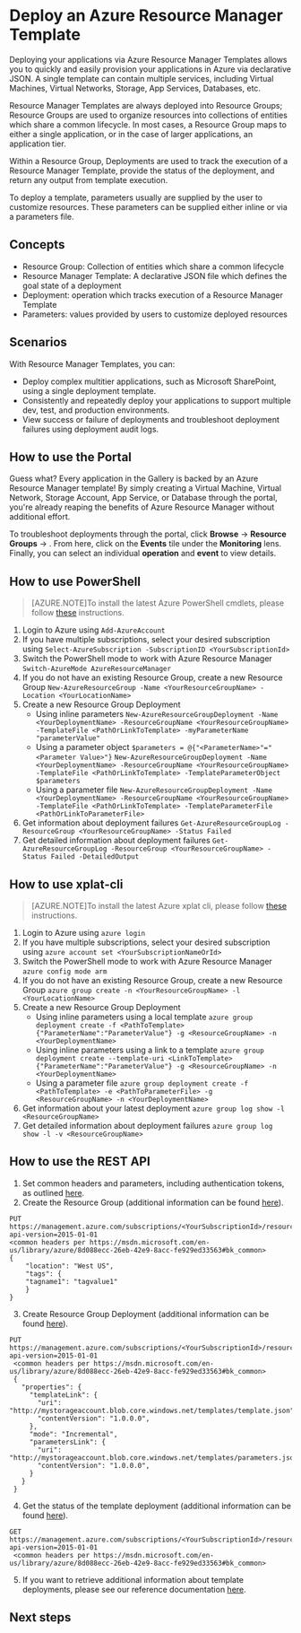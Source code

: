 <properties
   pageTitle="Deploying an Azure Resource Manager Template"
   description="Deploying your applications via Azure Resource Manager Templates allows you to quickly and easily provision your applications in Azure via declarative JSON."
   services="na"
   documentationCenter="na"
   authors="rjmax"
   manager="gautamt"
   editor=""/>

<tags
   ms.service="na"
   ms.devlang="na"
   ms.topic="article"
   ms.tgt_pltfrm="ibiza"
   ms.workload="na"
   ms.date="04/13/2015"
   ms.author="Your MSFT alias or your full email address;semicolon separates two or more"/>

# Deploy an Azure Resource Manager Template

Deploying your applications via Azure Resource Manager Templates allows you to quickly and easily provision your applications in Azure via declarative JSON. A single template can contain multiple services, including Virtual Machines, Virtual Networks, Storage, App Services, Databases, etc.

Resource Manager Templates are always deployed into Resource Groups; Resource Groups are used to organize resources into collections of entities which share a common lifecycle.  In most cases, a Resource Group maps to either a single application, or in the case of larger applications, an application tier.

Within a Resource Group, Deployments are used to track the execution of a Resource Manager Template, provide the status of the deployment, and return any output from template execution.

To deploy a template, parameters usually are supplied by the user to customize resources.  These parameters can be supplied either inline or via a parameters file.

## Concepts

- Resource Group: Collection of entities which share a common lifecycle
- Resource Manager Template: A declarative JSON file which defines the goal state of a deployment
- Deployment: operation which tracks execution of a Resource Manager Template
- Parameters: values provided by users to customize deployed resources

## Scenarios

With Resource Manager Templates, you can:

- Deploy complex multitier applications, such as Microsoft SharePoint, using a single deployment template.
- Consistently and repeatedly deploy your applications to support multiple dev, test, and production environments.
- View success or failure of deployments and troubleshoot deployment failures using deployment audit logs.

## How to use the Portal

Guess what?  Every application in the Gallery is backed by an Azure Resource Manager template!  By simply creating a Virtual Machine, Virtual Network, Storage Account, App Service, or Database through the portal, you're already reaping the benefits of Azure Resource Manager without additional effort.

To troubleshoot deployments through the portal, click **Browse** -> **Resource Groups** -> <YourResourceGroupName>.  From here, click on the **Events** tile under the **Monitoring** lens.  Finally, you can select an individual **operation** and **event** to view details.

## How to use PowerShell

>[AZURE.NOTE]To install the latest Azure PowerShell cmdlets, please follow [these](http://bing.com) instructions.

1. Login to Azure using `Add-AzureAccount`
2. If you have multiple subscriptions, select your desired subscription using `Select-AzureSubscription -SubscriptionID <YourSubscriptionId>`
3. Switch the PowerShell mode to work with Azure Resource Manager `Switch-AzureMode AzureResourceManager`
4. If you do not have an existing Resource Group, create a new Resource Group `New-AzureResourceGroup -Name <YourResourceGroupName> -Location <YourLocationName>`
5. Create a new Resource Group Deployment
    - Using inline parameters
    `New-AzureResourceGroupDeployment -Name <YourDeploymentName> -ResourceGroupName <YourResourceGroupName> -TemplateFile <PathOrLinkToTemplate> -myParameterName "parameterValue"`
    - Using a parameter object
    `$parameters = @{"<ParameterName>"="<Parameter Value>"}`
    `New-AzureResourceGroupDeployment -Name <YourDeploymentName> -ResourceGroupName <YourResourceGroupName> -TemplateFile <PathOrLinkToTemplate> -TemplateParameterObject $parameters`
    - Using a parameter file
    `New-AzureResourceGroupDeployment -Name <YourDeploymentName> -ResourceGroupName <YourResourceGroupName> -TemplateFile <PathOrLinkToTemplate> -TemplateParameterFile <PathOrLinkToParameterFile>`
6. Get information about deployment failures `Get-AzureResourceGroupLog -ResourceGroup <YourResourceGroupName> -Status Failed`
7. Get detailed information about deployment failures `Get-AzureResourceGroupLog -ResourceGroup <YourResourceGroupName> -Status Failed -DetailedOutput`

## How to use xplat-cli

>[AZURE.NOTE]To install the latest Azure xplat cli, please follow [these](http://bing.com) instructions.

1. Login to Azure using `azure login`
2. If you have multiple subscriptions, select your desired subscription using `azure account set <YourSubscriptionNameOrId>`
3. Switch the PowerShell mode to work with Azure Resource Manager `azure config mode arm`
4. If you do not have an existing Resource Group, create a new Resource Group `azure group create -n <YourResourceGroupName> -l <YourLocationName>`
5. Create a new Resource Group Deployment
    - Using inline parameters using a local template
    `azure group deployment create -f <PathToTemplate> {"ParameterName":"ParameterValue"} -g <ResourceGroupName> -n <YourDeploymentName>`
    - Using inline parameters using a link to a template
    `azure group deployment create --template-uri <LinkToTemplate> {"ParameterName":"ParameterValue"} -g <ResourceGroupName> -n <YourDeploymentName>`
    - Using a parameter file
    `azure group deployment create -f <PathToTemplate> -e <PathToParameterFile> -g <ResourceGroupName> -n <YourDeploymentName>`
6. Get information about your latest deployment `azure group log show -l <ResourceGroupName>`
7. Get detailed information about deployment failures `azure group log show -l -v <ResourceGroupName>`

## How to use the REST API
1. Set common headers and parameters, including authentication tokens, as outlined [here](https://msdn.microsoft.com/en-us/library/azure/8d088ecc-26eb-42e9-8acc-fe929ed33563#bk_common).
2. Create the Resource Group (additional information can be found [here](https://msdn.microsoft.com/en-us/library/azure/dn790525.aspx)).
```
PUT https://management.azure.com/subscriptions/<YourSubscriptionId>/resourcegroups/<YourResourceGroupName>?api-version=2015-01-01
<common headers per https://msdn.microsoft.com/en-us/library/azure/8d088ecc-26eb-42e9-8acc-fe929ed33563#bk_common>
{
    "location": "West US",
    "tags": {
    "tagname1": "tagvalue1"
    }
}
```
3. Create Resource Group Deployment (additional information can be found [here](https://msdn.microsoft.com/en-us/library/azure/dn790564.aspx)).
```
PUT https://management.azure.com/subscriptions/<YourSubscriptionId>/resourcegroups/<YourResourceGroupName>/providers/Microsoft.Resources/deployments/<YourDeploymentName>?api-version=2015-01-01
 <common headers per https://msdn.microsoft.com/en-us/library/azure/8d088ecc-26eb-42e9-8acc-fe929ed33563#bk_common>
 {
   "properties": {
     "templateLink": {
       "uri": "http://mystorageaccount.blob.core.windows.net/templates/template.json",
       "contentVersion": "1.0.0.0",
     },
     "mode": "Incremental",
     "parametersLink": {
       "uri": "http://mystorageaccount.blob.core.windows.net/templates/parameters.json",
       "contentVersion": "1.0.0.0",
     }
   }
 }
```
4. Get the status of the template deployment
(additional information can be found [here](https://msdn.microsoft.com/en-us/library/azure/dn790565.aspx)).
```
GET https://management.azure.com/subscriptions/<YourSubscriptionId>/resourcegroups/<YourResourceGroupName>/providers/Microsoft.Resources/deployments/<YourDeploymentName>?api-version=2015-01-01
 <common headers per https://msdn.microsoft.com/en-us/library/azure/8d088ecc-26eb-42e9-8acc-fe929ed33563#bk_common>
```
5. If you want to retrieve additional information about template deployments, please see our reference documentation [here](https://msdn.microsoft.com/en-us/library/azure/dn790549.aspx).

<!-- links to other topics -->
## Next steps



<!--Image references-->
[exampleimage]: ./media/markdown-template-for-new-articles/octocats.png
